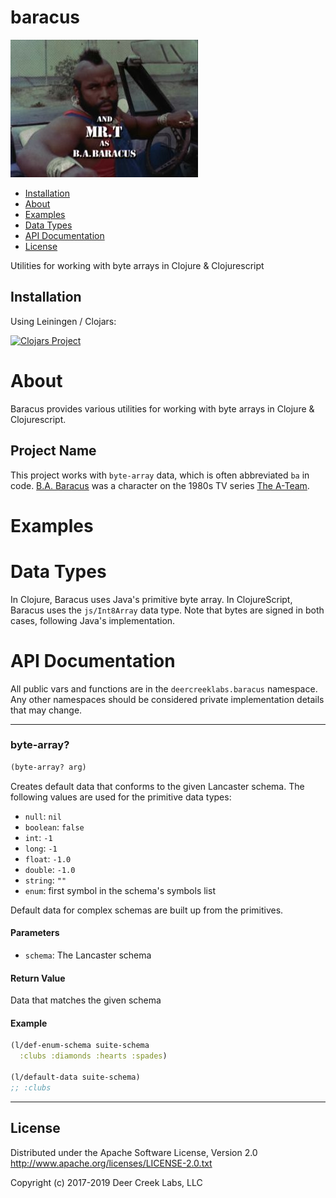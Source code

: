 # baracus

![BA Baracus](doc/BABaracus.jpg)

* [Installation](#installation)
* [About](#about)
* [Examples](#examples)
* [Data Types](#data-types)
* [API Documentation](#api-documentation)
* [License](#license)

Utilities for working with byte arrays in Clojure & Clojurescript

## Installation
Using Leiningen / Clojars:

[![Clojars Project](http://clojars.org/deercreeklabs/baracus/latest-version.svg)](http://clojars.org/deercreeklabs/baracus)

# About
Baracus provides various utilities for working with byte arrays in
Clojure & Clojurescript.

## Project Name
This project works with `byte-array` data, which is often abbreviated
`ba` in code. [B.A. Baracus](https://en.wikipedia.org/wiki/B._A._Baracus)
was a character on the 1980s TV series
[The A-Team](https://en.wikipedia.org/wiki/The_A-Team).

# Examples


# Data Types
In Clojure, Baracus uses Java's primitive byte array. In ClojureScript,
Baracus uses the `js/Int8Array` data type. Note that bytes are signed
in both cases, following Java's implementation.

# API Documentation
All public vars and functions are in the `deercreeklabs.baracus` namespace.
Any other namespaces should be considered private implementation details
that may change.

-------------------------------------------------------------------------------
### byte-array?
```clojure
(byte-array? arg)
```
Creates default data that conforms to the given Lancaster schema. The following
values are used for the primitive data types:
* `null`: `nil`
* `boolean`: `false`
* `int`: `-1`
* `long`: `-1`
* `float`: `-1.0`
* `double`: `-1.0`
* `string`: `""`
* `enum`: first symbol in the schema's symbols list

Default data for complex schemas are built up from the primitives.

#### Parameters
* `schema`: The Lancaster schema

#### Return Value
Data that matches the given schema

#### Example
```clojure
(l/def-enum-schema suite-schema
  :clubs :diamonds :hearts :spades)

(l/default-data suite-schema)
;; :clubs
```
-------------------------------------------------------------------------------

## License

Distributed under the Apache Software License, Version 2.0
http://www.apache.org/licenses/LICENSE-2.0.txt

Copyright (c) 2017-2019 Deer Creek Labs, LLC
